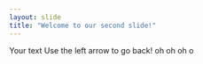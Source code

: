 ```yaml
---
layout: slide
title: "Welcome to our second slide!"
---
```

Your text
Use the left arrow to go back!
oh oh
oh
o
